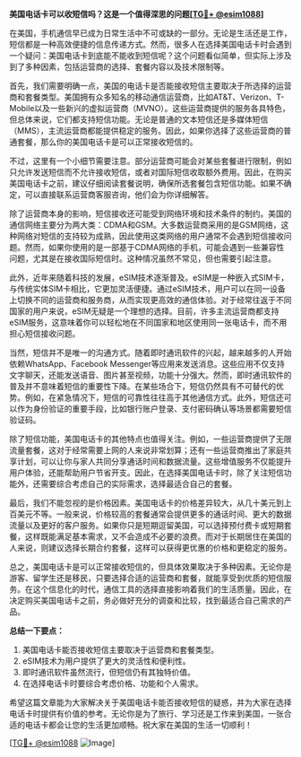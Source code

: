 **美国电话卡可以收短信吗？这是一个值得深思的问题[[TG💪+ @esim1088](https://t.me/s/esim1088)]**

在美国，手机通信早已成为日常生活中不可或缺的一部分。无论是生活还是工作，短信都是一种高效便捷的信息传递方式。然而，很多人在选择美国电话卡时会遇到一个疑问：美国电话卡到底能不能收到短信呢？这个问题看似简单，但实际上涉及到了多种因素，包括运营商的选择、套餐内容以及技术限制等。

首先，我们需要明确一点，美国的电话卡是否能接收短信主要取决于所选择的运营商和套餐类型。美国拥有众多知名的移动通信运营商，比如AT&T、Verizon、T-Mobile以及一些新兴的虚拟运营商（MVNO）。这些运营商提供的服务各具特色，但总体来说，它们都支持短信功能。无论是普通的文本短信还是多媒体短信（MMS），主流运营商都能提供稳定的服务。因此，如果你选择了这些运营商的普通套餐，那么你的美国电话卡是可以正常接收短信的。

不过，这里有一个小细节需要注意。部分运营商可能会对某些套餐进行限制，例如只允许发送短信而不允许接收短信，或者对国际短信收取额外费用。因此，在购买美国电话卡之前，建议仔细阅读套餐说明，确保所选套餐包含短信功能。如果不确定，可以直接联系运营商客服咨询，他们会为你详细解答。

除了运营商本身的影响，短信接收还可能受到网络环境和技术条件的制约。美国的通信网络主要分为两大类：CDMA和GSM。大多数运营商采用的是GSM网络，这种网络对短信的支持较为成熟，因此使用这类网络的用户通常不会遇到短信接收问题。然而，如果你使用的是一部基于CDMA网络的手机，可能会遇到一些兼容性问题，尤其是在接收国际短信时。这种情况虽然不常见，但也需要引起注意。

此外，近年来随着科技的发展，eSIM技术逐渐普及。eSIM是一种嵌入式SIM卡，与传统实体SIM卡相比，它更加灵活便捷。通过eSIM技术，用户可以在同一设备上切换不同的运营商和服务商，从而实现更高效的通信体验。对于经常往返于不同国家的用户来说，eSIM无疑是一个理想的选择。目前，许多主流运营商都支持eSIM服务，这意味着你可以轻松地在不同国家和地区使用同一张电话卡，而不用担心短信接收问题。

当然，短信并不是唯一的沟通方式。随着即时通讯软件的兴起，越来越多的人开始依赖WhatsApp、Facebook Messenger等应用来发送消息。这些应用不仅支持文字聊天，还能发送语音、图片甚至视频，功能十分强大。然而，即时通讯软件的普及并不意味着短信的重要性下降。在某些场合下，短信仍然具有不可替代的优势。例如，在紧急情况下，短信的可靠性往往高于其他通信方式。此外，短信还可以作为身份验证的重要手段，比如银行账户登录、支付密码确认等场景都需要短信验证码。

除了短信功能，美国电话卡的其他特点也值得关注。例如，一些运营商提供了无限流量套餐，这对于经常需要上网的人来说非常划算；还有一些运营商推出了家庭共享计划，可以让你与家人共同分享通话时间和数据流量。这些增值服务不仅能提升用户体验，还能帮助用户节省开支。因此，在选择美国电话卡时，除了关注短信功能外，还需要综合考虑自己的实际需求，选择最适合自己的套餐。

最后，我们不能忽视的是价格因素。美国电话卡的价格差异较大，从几十美元到上百美元不等。一般来说，价格较高的套餐通常会提供更多的通话时间、更大的数据流量以及更好的客户服务。如果你只是短期逗留美国，可以选择预付费卡或短期套餐，这样既能满足基本需求，又不会造成不必要的浪费。而对于长期居住在美国的人来说，则建议选择长期合约套餐，这样可以获得更优惠的价格和更稳定的服务。

总之，美国电话卡是可以正常接收短信的，但具体效果取决于多种因素。无论你是游客、留学生还是移民，只要选择合适的运营商和套餐，就能享受到优质的短信服务。在这个信息化的时代，通信工具的选择直接影响着我们的生活质量。因此，在决定购买美国电话卡之前，务必做好充分的调查和比较，找到最适合自己需求的产品。

**总结一下要点：**
1. 美国电话卡能否接收短信主要取决于运营商和套餐类型。
2. eSIM技术为用户提供了更大的灵活性和便利性。
3. 即时通讯软件虽然流行，但短信仍有其独特价值。
4. 在选择电话卡时要综合考虑价格、功能和个人需求。

希望这篇文章能为大家解决关于美国电话卡能否接收短信的疑惑，并为大家在选择电话卡时提供有价值的参考。无论你是为了旅行、学习还是工作来到美国，一张合适的电话卡都会让您的生活更加顺畅。祝大家在美国的生活一切顺利！

[[TG💪+ @esim1088](https://t.me/s/esim1088) ![Image](https://i.postimg.cc/4NQfJmqS/Snipaste-2025-05-13-00-14-12.png)]